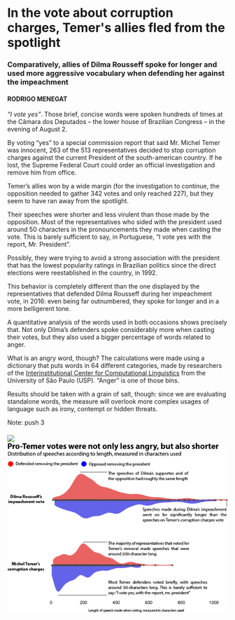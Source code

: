# In the vote about corruption charges, Temer's allies fled from the spotlight
### Comparatively, allies of Dilma Rousseff spoke for longer and used more aggressive vocabulary when defending her against the impeachment

#### RODRIGO MENEGAT

*“I vote yes”*. Those brief, concise words were spoken hundreds of times at the Câmara dos Deputados – the lower house of Brazilian Congress – in the evening of August 2.

By voting “yes” to a special commission report that said Mr. Michel Temer was innocent, 263 of the 513 representatives decided to stop corruption charges against the current President of the south-american country. If he lost, the Supreme Federal Court could order an official investigation and remove him from office.

Temer’s allies won by a wide margin (for the investigation to continue, the opposition needed to gather 342 votes and only reached 227), but they seem to have ran away from the spotlight. 

Their speeches were shorter and less virulent than those made by the opposition. Most of the representatives who sided with the president used around 50 characters in the pronouncements they made when casting the vote. This is barely sufficient to say, in Portuguese, “I vote yes with the report, Mr. President”.

Possibly, they were trying to avoid a strong association with the president that has the lowest popularity ratings in Brazilian politics since the direct elections were reestablished in the country, in 1992.

This behavior is completely different than the one displayed by the representatives that defended Dilma Rousseff during her impeachment vote, in 2016: even being far outnumbered, they spoke for longer and in a more belligerent tone.

A quantitative analysis of the words used in both occasions shows precisely that. Not only Dilma’s defenders spoke considerably more when casting their votes, but they also used a bigger percentage of words related to anger.

What is an angry word, though? The calculations were made using a dictionary that puts words in 64 different categories, made by researchers of the [Interinstitutional Center for Computational Linguistics]( http://www.nilc.icmc.usp.br/nilc/index.php/) from the University of São Paulo (USP). “Anger” is one of those bins.

Results should be taken with a grain of salt, though: since we are evaluating standalone words, the measure will overlook more complex usages of language such as irony, contempt or hidden threats.

Note: push 3

<img src="party_case_sized_horizontal_correct.png" align="middle">

<img src="violin-length.png" align="middle">
